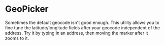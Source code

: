 # GeoPicker
Sometimes the default geocode isn't good enough. This utility allows you to fine tune the latitude/longitude fields after your geocode independent of the address. Try it by typing in an address, then moving the marker after it zooms to it.
